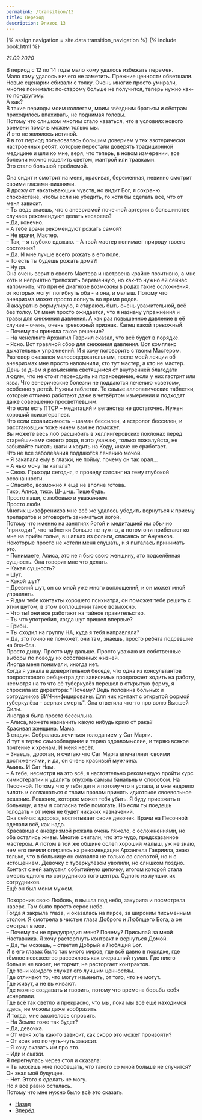```yaml
---
permalink: /transition/13
title: Переход
description: Эпизод 13
---
```

{% assign navigation  = site.data.transition_navigation %}
{% include book.html %}

*21.09.2020*

В период с 12 по 14 годы мало кому удалось избежать перемен.  
Мало кому удалось ничего не заметить. Прежние ценности обветшали. Новые сценарии сбивали с толку. Очень многие просто умирали, многие понимали: по-старому больше не получится, теперь нужно как-то по-другому.  
А как?  
В такие периоды моим коллегам, моим звёздным братьям и сёстрам приходилось впахивать, не поднимая головы.  
Потому что слишком многим стало казаться, что в условиях нового времени помочь можем только мы.  
И это не являлось истиной.  
Я в тот период пользовалась большим доверием у тех эзотерически настроенных ребят, которые перестали доверять традиционной медицине и шли ко мне, веря, что теперь, в новом измерении, все болезни можно исцелить светом, мантрой или травками.  
Это стало большой проблемой.

Она сидит и смотрит на меня, красивая, беременная, невинно смотрит своими глазами-вишнями.  
Я дрожу от накатывающих чувств, но видит Бог, я сохраню спокойствие, чтобы если не убедить, то хотя бы сделать всё, что от меня зависит.  
– Ты ведь знаешь, что с аневризмой почечной артерии в большинстве случаев рекомендуют делать кесарево?  
– Да, конечно.  
– А тебе врачи рекомендуют рожать самой?  
– Не врачи, Мастер.  
– Так, – я глубоко вдыхаю. – А твой мастер понимает природу твоего состояния?  
– Да. И мне лучше всего рожать в его поле.  
– То есть ты будешь рожать дома?!  
– Ну да.  
Она очень верит в своего Мастера и настроена крайне позитивно, а мне хоть и неприятно тревожить беременную, но как-то нужно ей сейчас напомнить, что при её диагнозе возможны в родах такие осложнения, от которых могут погибнуть оба - и она, и малыш. Потому что аневризма может просто лопнуть во время родов.  
Я аккуратно формулирую, я стараюсь быть очень уважительной, всё без толку. От меня просто ожидается, что я назначу упражнения и травы для снижения давления. А как раз повышенное давление в её случае – очень, очень тревожный признак. Капец какой тревожный.  
– Почему ты приняла такое решение?  
– На ченелинге Архангил Гавриил сказал, что всё будет в порядке.  
– Ясно. Вот травяной сбор для снижения давления. Вот комплекс дыхательных упражнений. И я хочу поговорить с твоим Мастером.  
Разговор оказался малосодержательным, после моей лекции об аневризмах мне просто напомнили, кто тут мастер, а кто не мастер.
День за днём я разъясняла светящимся от внутренней благодати людям, что не стоит переходить на праноедение, если у них гастрит или язва.
Что венерические болезни не поддаются лечению «светом», особенно у детей. Нужны таблетки. Те самые аллопатические таблетки, которые отлично работают даже в четвёртом измерении и подходят даже совершенно просветлевшим.  
Что если есть ПТСР – медитаций и веганства не достаточно. Нужен хороший психотерапевт.  
Что если созависимость – шаман бессилен, и астролог бессилен, и расстановщик тоже ничем вам не поможет.  
Вы можете весь лоб расшибить в хеллингеровских поклонах перед старейшинами своего рода, я это уважаю, только пожалуйста, не забывайте писать шаги и ходить на Коду, иначе не сработает.  
Что не все заболевания поддаются лечению мочой.  
– Я закапала ему в глазки, не пойму, почему он так орал…  
– А чью мочу ты капала?  
– Свою. Приходи сегодня, я проведу сатсанг на тему глубокой осознанности.  
– Спасибо, возможно я ещё не вполне готова.  
Тихо, Алиса, тихо. Ш-ш-ш. Тише будь.  
Просто паши, с любовью и уважением.  
Просто люби.  
Многих шизофреников мне всё же удалось убедить вернуться к приему препаратов и отговорить заниматься йогой.  
Потому что именно на занятиях йогой и медитацией им обычно "приходит", что таблетки больше не нужны, а потом они прибегают ко мне на приём голые, в шапках из фольги, спасаясь от Анунаков.  
Некоторые просто не хотели меня слушать, и я пыталась принимать это.  
– Понимаете, Алиса, это не я бью свою женщину, это подселённая сущность. Она говорит мне что делать.  
– Какая сущность?  
– Шут.  
– Какой шут?  
– Древний шут, он со мной уже много воплощений, и он может мной управлять.  
– Я дам тебе контакты хорошего психиатра, он поможет тебе решить с этим шутом, в этом воплощении такое возможно.  
– Что ты! они все работают на тайное правительство.  
– Ты что употребил, когда шут пришел впервые?  
– Грибы.  
– Ты сходил на группу НА, куда я тебя направляла?  
– Да, это точно не поможет, они там, знаешь, просто ребята подсевшие на бла-бла.  
Просто дышу. Просто иду дальше. Просто уважаю их собственные выборы по поводу их собственных жизней.  
Иногда меня понимали, иногда нет.  
Когда я узнала в доверительной беседе, что одна из консультантов подросткового ребцентра для зависимых продолжает ходить на работу, несмотря на то что её туберкулёз перешел в открытую форму, я спросила их директора: "Почему? Ведь половина больных и сотрудников ВИЧ-инфицированы. Для них контакт с открытой формой туберкулёза - верная смерть". Она ответила что-то про волю Высшей Силы.  
Иногда я была просто бессильна.  
– Алиса, можете назначить какую нибудь крию от рака?  
Красивая женщина. Мама.  
3 стадия. Собралась лечиться голоданием у Сат Марги.  
И тут я теряю самообладание и теряю здравомыслие, и теряю всякое почтение к хренам. И меня несёт.  
– Знаешь, дорогая, я считаю что Сат Марга впечатляет своими достижениями, и да, он очень красивый мужчина.  
Аминь. И Сат Нам.  
– А тебе, несмотря на это всё, я настоятельно рекомендую пройти курс химиотерапии и удалить опухоль самым банальным способом. На Песочной. Потому что у тебя дети и потому что я устала, и мне надоело вилять и соглашаться с твоим правом принять идиотское своевольное решение. Решение, которое может тебя убить. Я буду приезжать в больницу, и там я согласна тебе помогать. Но если ты поедешь голодать - от меня не будет никаких назначений.  
Она сейчас здорова, воспитывает своих девочек. Врачи на Песочной сделали всё, как надо.  
Красавица с аневризмой рожала очень тяжело, с осложнениями, но оба остались живы. Многие считали, что это чудо, предсказанное мастером. А потом в той же общине ослеп хороший малыш, уж не знаю, чем его лечили опираясь на рекомендации Архангела Гавриила, знаю только, что в больнице он оказался не только со слепотой, но и с истощением. Девочку с туберкулёзом уволили, но слишком поздно. Контакт с ней запустил событийную цепочку, итогом которой стала смерть одного из сотрудников того центра. Одного из лучших их сотрудников.  
Ещё он был моим мужем.

Похоронив свою Любовь, я вышла под небо, закурила и посмотрела наверх. Там было просто серое небо.  
Тогда я закрыла глаза, и оказалась на пирсе, за широким письменным столом. Я смотрела в чистые глаза Доброго и Любящего Бога, а он смотрел в мои.  
– Почему ты не предупредил меня? Почему? Присылай за мной Наставника. Я хочу расторгнуть контракт и вернуться Домой.  
– Да, ты можешь, – ответил Добрый и Любящий Бог.  
И в его глазах было так много миров, где всё давно в порядке, где тёмное невежество рассеялось как вчерашний туман. Где никто больше не воюет, не торчит, не расторгает контрактов.  
Где тени каждого служат его лучшим ценностям.  
Где отличают то, что могут изменить, от того, что не могут.  
Где живут, а не выживают.  
Где можно создавать и творить, потому что времена борьбы себя исчерпали.  
Где всё так светло и прекрасно, что мы, пока мы всё ещё находимся здесь, не можем даже вообразить.  
И тогда, мне захотелось спросить.  
– На Земле тоже так будет?  
– Да, девочка.  
– От меня хоть как-то зависит, как скоро это может произойти?  
– От всех это по чуть-чуть зависит.  
– Я хочу сказать им про это.  
– Иди и скажи.  
Я перегнулась через стол и сказала:  
– Ты можешь мне пообещать, что такого со мной больше не случится?  
Он знал моё будущее.  
– Нет. Этого я сделать не могу.  
Но я всё равно осталась.  
Потому что мне нужно было всё это сказать.

<nav aria-label="pagination">
  <ul class="pagination justify-content-center">
    <li class="page-item">
      <a class="page-link" href="/transition/12"><i class="bi bi-arrow-left"></i> Назад</a>
    </li>
    <li class="page-item">
      <a class="page-link" href="/transition/14">Вперёд <i class="bi bi-arrow-right"></i></a>
    </li>
  </ul>
</nav>